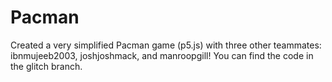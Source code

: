 # Pacman

Created a very simplified Pacman game (p5.js) with three other teammates: ibnmujeeb2003, joshjoshmack, and manroopgill! You can find the code in the glitch branch.
